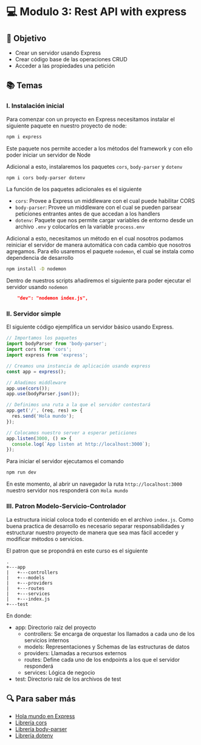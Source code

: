# :computer: Modulo 3:  Rest API with express

## :book: Objetivo

- Crear un servidor usando Express
- Crear código base de las operaciones CRUD
- Acceder a las propiedades una petición

## :books: Temas

### I. Instalación inicial

Para comenzar con un proyecto en Express necesitamos instalar el siguiente paquete en nuestro proyecto de node:

```bash
npm i express
```

Este paquete nos permite acceder a los métodos del framework y con ello poder iniciar un servidor de Node

Adicional a esto, instalaremos los paquetes `cors`, `body-parser` y `dotenv`

```bash
npm i cors body-parser dotenv
```

La función de los paquetes adicionales es el siguiente

- `cors`: Provee a Express un middleware con el cual puede habilitar CORS
- `body-parser`: Provee un middleware con el cual se pueden parsear peticiones entrantes antes de que accedan a los handlers
- `dotenv`: Paquete que nos permite cargar variables de entorno desde un archivo `.env` y colocarlos en la variable `process.env`

Adicional a esto, necesitamos un método en el cual nosotros podamos reiniciar el servidor de manera automática con cada cambio que nosotros agregamos. Para ello usaremos el paquete `nodemon`, el cual se instala como dependencia de desarrollo

```bash
npm install -D nodemon
```

Dentro de nuestros scripts añadiremos el siguiente para poder ejecutar el servidor usando `nodemon`

```json
    "dev": "nodemon index.js",
```

### II. Servidor simple

El siguiente código ejemplifica un servidor básico usando Express.

```js
// Importamos los paquetes
import bodyParser from 'body-parser';
import cors from 'cors';
import express from 'express';

// Creamos una instancia de aplicación usando express
const app = express();

// Añadimos middleware
app.use(cors());
app.use(bodyParser.json());

// Definimos una ruta a la que el servidor contestará
app.get('/', (req, res) => {
  res.send('Hola mundo');
});

// Colocamos nuestro server a esperar peticiones
app.listen(3000, () => {
  console.log(`App listen at http://localhost:3000`);
});
```

Para iniciar el servidor ejecutamos el comando

```bash
npm run dev
```

En este momento, al abrir un navegador la ruta `http://localhost:3000` nuestro servidor nos responderá con `Hola mundo`

### III. Patron Modelo-Servicio-Controlador

La estructura inicial coloca todo el contenido en el archivo `index.js`. Como buena practica de desarrollo es necesario separar responsabilidades y estructurar nuestro proyecto de manera que sea mas fácil acceder y modificar métodos o servicios.

El patron que se propondrá en este curso es el siguiente

```text
.
+---app
|   +---controllers
|   +---models
|   +---providers
|   +---routes
|   +---services
|   +---index.js
+---test
```

En donde:

- app: Directorio raíz del proyecto
  - controllers: Se encarga de orquestar los llamados a cada uno de los servicios internos
  - models: Representaciones y Schemas de las estructuras de datos
  - providers: Llamadas a recursos externos
  - routes: Define cada uno de los endpoints a los que el servidor responderá
  - services: Lógica de negocio
- test: Directorio raíz de los archivos de test

## :mag: Para saber más

- [Hola mundo en Express](https://expressjs.com/es/starter/hello-world.html)
- [Librería cors](https://www.npmjs.com/package/cors)
- [Librería body-parser](https://www.npmjs.com/package/body-parser)
- [Librería dotenv](https://www.npmjs.com/package/dotenv)